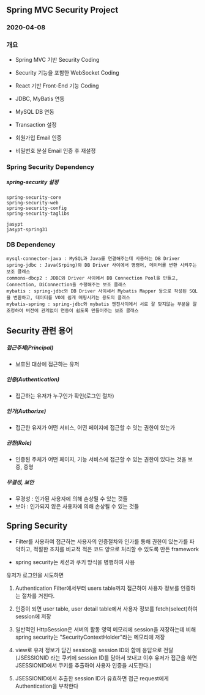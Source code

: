## Spring MVC Security Project
### 2020-04-08

### 개요
* Spring MVC 기반 Security Coding
* Security 기능을 포함한 WebSocket Coding
* React 기반 Front-End 기능 Coding
* JDBC, MyBatis 연동
* MySQL DB 연동
* Transaction 설정

* 회원가입 Email 인증
* 비밀번호 분실 Email 인증 후  재설정

### Spring Security Dependency
##### spring-security 설정

```
spring-security-core
spring-security-web
spring-security-config
spring-security-taglibs

jasypt
jasypt-spring31
```

### DB Dependency
```
mysql-connector-java : MySQL과 Java를 연결해주는데 사용하는 DB Driver
spring-jdbc : Java(Srping)와 DB Driver 사이에서 명령어, 데이터를 변환 시켜주는 보조 클래스
commons-dbcp2 : JDBC와 Driver 사이에서 DB Connection Pool을 만들고, Connection, DiConnection을 수행해주는 보조 클래스
mybatis : spring-jdbc와 DB Driver 사이세서 Mybatis Mapper 등으로 작성된 SQL을 변환하고, 데이터를 VO에 쉽게 매핑시키는 용도의 클래스
mybatis-spring : spring-jdbc와 mybatis 엔진사이에서 서로 잘 맞지않는 부분을 잘 조정하여 버전에 관계없이 연동이 쉽도록 만들어주는 보조 클래스 
```

## Security 관련 용어

##### 접근주체(Principal)
* 보호된 대상에 접근하는 유저

##### 인증(Authentication)
* 접근하는 유저가 누구인가 확인(로그인 절차)

##### 인가(Authorize)
* 접근한 유저가 어떤 서비스, 어떤 페이지에 접근할 수 잇는 권한이 있는가

##### 권한(Role)
* 인증된 주체가 어떤 페이지, 기능 서비스에 접근할 수 있는 권한이 있다는 것을 보증, 증명

##### 무결성, 보안
* 무경성 : 인가된 사용자에 의해 손상될 수 있는 것들
* 보아 : 인가되지 않은 사용자에 의해 손상될 수 있는 것들

## Spring Security
* Filter를 사용하여 접근하는 사용자의 인증절차와 인가를 통해 권한이 있는가를 파악하고, 적절한 조치를 비교적 적은 코드 양으로 
처리할 수 있도록 만든 framework

* spring security는 세션과 쿠키 방식을 병행하여 사용

유저가 로그인을 시도하면
1. Authentication Filter에서부터 users table까지 접근하여 사용자 정보를 인증하는 절차를 거친다.
2. 인증이 되면 user table, user detail table에서 사용자 정보를 fetch(select)하여 session에 저장
3. 일반적인 HttpSession은 서버의 활동 영역 메모리에 session을 저장하는데 비해 spring security는 "SecurityContextHolder"라는 메모리에 저장
4. view로 유저 정보가 담긴 session을 session ID와 함께 응답으로 전달
(JSESSIONID 라는 쿠키에 session ID를 담아서 보내고 이후 유저가 접근을 하면 JSESSIONID에서 쿠키를 추출하여 사용자 인증을 시도한다.)

5. JSESSIONID에서 추출한 session ID가 유효하면 접근 request에게 Authentication을 부착한다